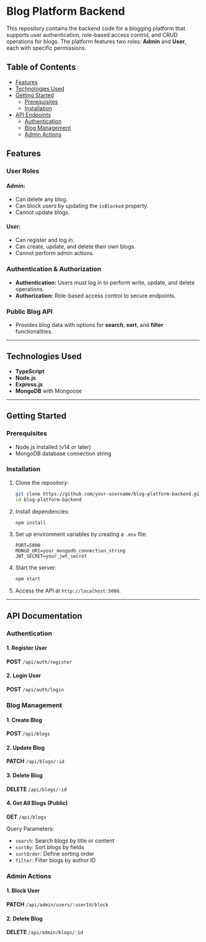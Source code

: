 # Blog Platform Backend

This repository contains the backend code for a blogging platform that supports user authentication, role-based access control, and CRUD operations for blogs. The platform features two roles: **Admin** and **User**, each with specific permissions.

## Table of Contents

- [Features](#features)
- [Technologies Used](#technologies-used)
- [Getting Started](#getting-started)
  - [Prerequisites](#prerequisites)
  - [Installation](#installation)
- [API Endpoints](#api-documentation)
  - [Authentication](#authentication)
  - [Blog Management](#blog-management)
  - [Admin Actions](#admin-actions)


## Features

### User Roles

#### Admin:
- Can delete any blog.
- Can block users by updating the `isBlocked` property.
- Cannot update blogs.

#### User:
- Can register and log in.
- Can create, update, and delete their own blogs.
- Cannot perform admin actions.

### Authentication & Authorization
- **Authentication:** Users must log in to perform write, update, and delete operations.
- **Authorization:** Role-based access control to secure endpoints.

### Public Blog API
- Provides blog data with options for **search**, **sort**, and **filter** functionalities.

---

## Technologies Used

- **TypeScript**
- **Node.js**
- **Express.js**
- **MongoDB** with Mongoose

---

## Getting Started

### Prerequisites

- Node.js installed (v14 or later)
- MongoDB database connection string

### Installation

1. Clone the repository:
   ```bash
   git clone https://github.com/your-username/blog-platform-backend.git
   cd blog-platform-backend
   ```

2. Install dependencies:
   ```bash
   npm install
   ```

3. Set up environment variables by creating a `.env` file:
   ```plaintext
   PORT=5000
   MONGO_URI=your_mongodb_connection_string
   JWT_SECRET=your_jwt_secret
   ```

4. Start the server:
   ```bash
   npm start
   ```

5. Access the API at `http://localhost:5000`.

---

## API Documentation

### Authentication

#### 1. Register User
**POST** `/api/auth/register`

#### 2. Login User
**POST** `/api/auth/login`

### Blog Management

#### 1. Create Blog
**POST** `/api/blogs`


#### 2. Update Blog
**PATCH** `/api/blogs/:id`

#### 3. Delete Blog
**DELETE** `/api/blogs/:id`

#### 4. Get All Blogs (Public)
**GET** `/api/blogs`

Query Parameters:
- `search`: Search blogs by title or content 
- `sortBy`: Sort blogs by fields 
- `sortOrder`: Define sorting order
- `filter`: Filter blogs by author ID 

### Admin Actions

#### 1. Block User
**PATCH** `/api/admin/users/:userId/block`



#### 2. Delete Blog
**DELETE** `/api/admin/blogs/:id`






